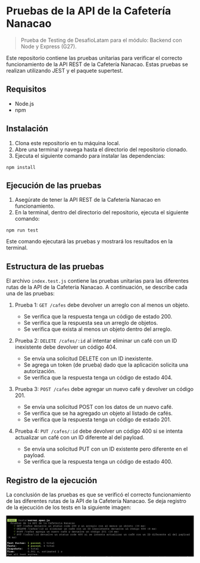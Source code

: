 # Pruebas de la API de la Cafetería Nanacao

>Prueba de Testing de DesafioLatam para el módulo: Backend con Node y Express (G27).

Este repositorio contiene las pruebas unitarias para verificar el correcto funcionamiento de la API REST de la Cafetería Nanacao. Estas pruebas se realizan utilizando JEST y el paquete supertest.

## Requisitos

- Node.js
- npm

## Instalación

1. Clona este repositorio en tu máquina local.
2. Abre una terminal y navega hasta el directorio del repositorio clonado.
3. Ejecuta el siguiente comando para instalar las dependencias:

```
npm install
```

## Ejecución de las pruebas

1. Asegúrate de tener la API REST de la Cafetería Nanacao en funcionamiento.
2. En la terminal, dentro del directorio del repositorio, ejecuta el siguiente comando:

```
npm run test
```
Este comando ejecutará las pruebas y mostrará los resultados en la terminal.

## Estructura de las pruebas

El archivo `index.test.js` contiene las pruebas unitarias para las diferentes rutas de la API de la Cafetería Nanacao. A continuación, se describe cada una de las pruebas:

1. Prueba 1: `GET /cafes` debe devolver un arreglo con al menos un objeto.
   - Se verifica que la respuesta tenga un código de estado 200.
   - Se verifica que la respuesta sea un arreglo de objetos.
   - Se verifica que exista al menos un objeto dentro del arreglo.

2. Prueba 2: `DELETE /cafes/:id` al intentar eliminar un café con un ID inexistente debe devolver un código 404.
   - Se envía una solicitud DELETE con un ID inexistente.
   - Se agrega un token (de prueba) dado que la aplicación solicita una autorización.
   - Se verifica que la respuesta tenga un código de estado 404.

3. Prueba 3: `POST /cafes` debe agregar un nuevo café y devolver un código 201.
   - Se envía una solicitud POST con los datos de un nuevo café.
   - Se verifica que se ha agregado un objeto al listado de cafés.
   - Se verifica que la respuesta tenga un código de estado 201.

4. Prueba 4: `PUT /cafes/:id` debe devolver un código 400 si se intenta actualizar un café con un ID diferente al del payload.
   - Se envía una solicitud PUT con un ID existente pero diferente en el payload.
   - Se verifica que la respuesta tenga un código de estado 400.

## Registro de la ejecución

La conclusión de las pruebas es que se verificó el correcto funcionamiento de las diferentes rutas de la API de la Cafetería Nanacao. Se deja registro de la ejecución de los tests en la siguiente imagen:

![Alt text](img/img01.png)